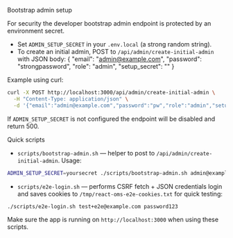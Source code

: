 Bootstrap admin setup

For security the developer bootstrap admin endpoint is protected by an environment secret.

- Set `ADMIN_SETUP_SECRET` in your `.env.local` (a strong random string).
- To create an initial admin, POST to `/api/admin/create-initial-admin` with JSON body:
  {
    "email": "admin@example.com",
    "password": "strongpassword",
    "role": "admin",
    "setup_secret": "<your ADMIN_SETUP_SECRET>"
  }

Example using curl:

```bash
curl -X POST http://localhost:3000/api/admin/create-initial-admin \
  -H "Content-Type: application/json" \
  -d '{"email":"admin@example.com","password":"pw","role":"admin","setup_secret":"mysecret"}'
```

If `ADMIN_SETUP_SECRET` is not configured the endpoint will be disabled and return 500.

Quick scripts

 - `scripts/bootstrap-admin.sh` — helper to post to `/api/admin/create-initial-admin`. Usage:

```bash
ADMIN_SETUP_SECRET=yoursecret ./scripts/bootstrap-admin.sh admin@example.com strongpassword admin
```

 - `scripts/e2e-login.sh` — performs CSRF fetch + JSON credentials login and saves cookies to `/tmp/react-oms-e2e-cookies.txt` for quick testing:

```bash
./scripts/e2e-login.sh test+e2e@example.com password123
```

Make sure the app is running on `http://localhost:3000` when using these scripts.
